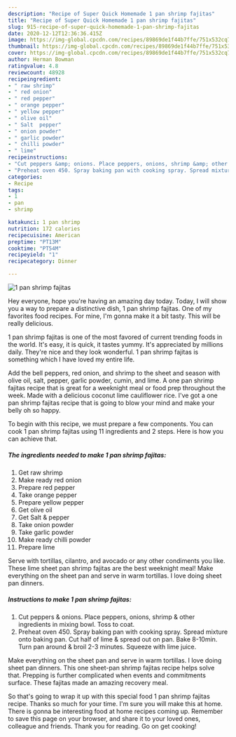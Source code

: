 ```yaml
---
description: "Recipe of Super Quick Homemade 1 pan shrimp fajitas"
title: "Recipe of Super Quick Homemade 1 pan shrimp fajitas"
slug: 915-recipe-of-super-quick-homemade-1-pan-shrimp-fajitas
date: 2020-12-12T12:36:36.415Z
image: https://img-global.cpcdn.com/recipes/89869de1f44b7ffe/751x532cq70/1-pan-shrimp-fajitas-recipe-main-photo.jpg
thumbnail: https://img-global.cpcdn.com/recipes/89869de1f44b7ffe/751x532cq70/1-pan-shrimp-fajitas-recipe-main-photo.jpg
cover: https://img-global.cpcdn.com/recipes/89869de1f44b7ffe/751x532cq70/1-pan-shrimp-fajitas-recipe-main-photo.jpg
author: Herman Bowman
ratingvalue: 4.8
reviewcount: 48928
recipeingredient:
- " raw shrimp"
- " red onion"
- " red pepper"
- " orange pepper"
- " yellow pepper"
- " olive oil"
- " Salt  pepper"
- " onion powder"
- " garlic powder"
- " chilli powder"
- " lime"
recipeinstructions:
- "Cut peppers &amp; onions. Place peppers, onions, shrimp &amp; other ingredients in mixing bowl. Toss to coat."
- "Preheat oven 450. Spray baking pan with cooking spray. Spread mixture onto baking pan. Cut half of lime &amp; spread out on pan. Bake 8-10min. Turn pan around &amp; broil 2-3 minutes. Squeeze with lime juice."
categories:
- Recipe
tags:
- 1
- pan
- shrimp

katakunci: 1 pan shrimp 
nutrition: 172 calories
recipecuisine: American
preptime: "PT13M"
cooktime: "PT54M"
recipeyield: "1"
recipecategory: Dinner

---
```



![1 pan shrimp fajitas](https://img-global.cpcdn.com/recipes/89869de1f44b7ffe/751x532cq70/1-pan-shrimp-fajitas-recipe-main-photo.jpg)

Hey everyone, hope you're having an amazing day today. Today, I will show you a way to prepare a distinctive dish, 1 pan shrimp fajitas. One of my favorites food recipes. For mine, I'm gonna make it a bit tasty. This will be really delicious.

1 pan shrimp fajitas is one of the most favored of current trending foods in the world. It's easy, it is quick, it tastes yummy. It's appreciated by millions daily. They're nice and they look wonderful. 1 pan shrimp fajitas is something which I have loved my entire life.

Add the bell peppers, red onion, and shrimp to the sheet and season with olive oil, salt, pepper, garlic powder, cumin, and lime. A one pan shrimp fajitas recipe that is great for a weeknight meal or food prep throughout the week. Made with a delicious coconut lime cauliflower rice. I&#39;ve got a one pan shrimp fajitas recipe that is going to blow your mind and make your belly oh so happy.


To begin with this recipe, we must prepare a few components. You can cook 1 pan shrimp fajitas using 11 ingredients and 2 steps. Here is how you can achieve that.

<!--inarticleads1-->

##### The ingredients needed to make 1 pan shrimp fajitas:

1. Get  raw shrimp
1. Make ready  red onion
1. Prepare  red pepper
1. Take  orange pepper
1. Prepare  yellow pepper
1. Get  olive oil
1. Get  Salt &amp; pepper
1. Take  onion powder
1. Take  garlic powder
1. Make ready  chilli powder
1. Prepare  lime


Serve with tortillas, cilantro, and avocado or any other condiments you like. These lime sheet pan shrimp fajitas are the best weeknight meal! Make everything on the sheet pan and serve in warm tortillas. I love doing sheet pan dinners. 

<!--inarticleads2-->

##### Instructions to make 1 pan shrimp fajitas:

1. Cut peppers &amp; onions. Place peppers, onions, shrimp &amp; other ingredients in mixing bowl. Toss to coat.
1. Preheat oven 450. Spray baking pan with cooking spray. Spread mixture onto baking pan. Cut half of lime &amp; spread out on pan. Bake 8-10min. Turn pan around &amp; broil 2-3 minutes. Squeeze with lime juice.


Make everything on the sheet pan and serve in warm tortillas. I love doing sheet pan dinners. This one sheet-pan shrimp fajitas recipe helps solve that. Prepping is further complicated when events and commitments surface. These fajitas made an amazing recovery meal. 

So that's going to wrap it up with this special food 1 pan shrimp fajitas recipe. Thanks so much for your time. I'm sure you will make this at home. There is gonna be interesting food at home recipes coming up. Remember to save this page on your browser, and share it to your loved ones, colleague and friends. Thank you for reading. Go on get cooking!
